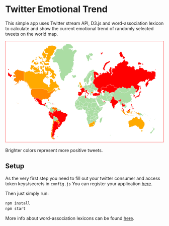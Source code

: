 # Twitter Emotional Trend

This simple app uses Twitter stream API, D3.js and word-association lexicon to calculate and show the current emotional trend of randomly selected tweets on the world map.

![Twitter Emotional Trend Map Screenshot](public/capture.png)

Brighter colors represent more positive tweets.

## Setup
As the very first step you need to fill out your twitter consumer and access token keys/secrets in `config.js` You can register your application [here](https://apps.twitter.com/).

Then just simply run:

```sh
npm install
npm start
```

More info about word-association lexicons can be found [here](http://saifmohammad.com/WebPages/lexicons.html).
